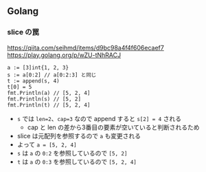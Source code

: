 ## Golang

### slice の罠
https://qiita.com/seihmd/items/d9bc98a4f4f606ecaef7
https://play.golang.org/p/wZU-tNhRACJ

```golang
a := [3]int{1, 2, 3}
s := a[0:2] // a[0:2:3] と同じ
t := append(s, 4)
t[0] = 5
fmt.Println(a) // [5, 2, 4]
fmt.Println(s) // [5, 2]
fmt.Println(t) // [5, 2, 4]
```

- `s` では `len=2`、`cap=3` なので append すると `s[2] = 4` される
  - cap と len の差から3番目の要素が空いていると判断されるため
- slice は元配列を参照するので `a` も変更される
- よって `a = [5, 2, 4]`
- `s` は `a` の `0:2` を参照しているので `[5, 2]`
- `t` は `a` の `0:3` を参照しているので `[5, 2, 4]`